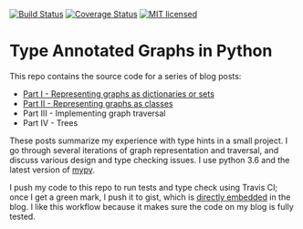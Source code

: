 [![Build Status](https://travis-ci.org/pkch/graphtypes.svg)](https://travis-ci.org/pkch/graphtypes)
[![Coverage Status](https://coveralls.io/repos/pkch/graphtypes/badge.svg)](https://coveralls.io/r/pkch/graphtypes)
[![MIT licensed](https://img.shields.io/badge/license-MIT-blue.svg)](https://raw.githubusercontent.com/pkch/graphtypes/LICENSE)

Type Annotated Graphs in Python
===============================

This repo contains the source code for a series of blog posts:

- [Part I - Representing graphs as dictionaries or sets](https://pkch.io/2017/03/31/python-graphs-part1)
- [Part II - Representing graphs as classes](https://pkch.io/2017/04/12/python-graphs-part2/)
- Part III - Implementing graph traversal
- Part IV - Trees

These posts summarize my experience with type hints in a small project. I go
through several iterations of graph representation and traversal, and discuss
various design and type checking issues. I use python 3.6 and the latest
version of [mypy](http://mypy.readthedocs.io/en/latest/).

I push my code to this repo to run tests and type check using Travis CI; once
I get a green mark, I push it to gist, which is [directly
embedded](https://help.github.com/articles/about-gists/#embedding-gists) in
the blog. I like this workflow because it makes sure the code on my blog is
fully tested.
